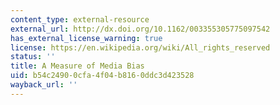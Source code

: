 ```yaml
---
content_type: external-resource
external_url: http://dx.doi.org/10.1162/003355305775097542
has_external_license_warning: true
license: https://en.wikipedia.org/wiki/All_rights_reserved
status: ''
title: A Measure of Media Bias
uid: b54c2490-0cfa-4f04-b816-0ddc3d423528
wayback_url: ''
---
```

